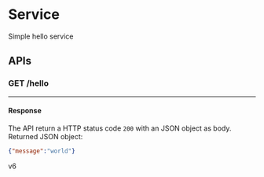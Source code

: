 # Service

Simple hello service

## APIs

### GET /hello
---

#### Response

The API return a HTTP status code `200` with an JSON object as body.
Returned JSON object:
```json
{"message":"world"}
```

v6
